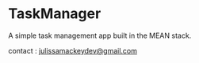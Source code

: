 # TaskManager
A simple task management app built in the MEAN stack.

contact : julissamackeydev@gmail.com